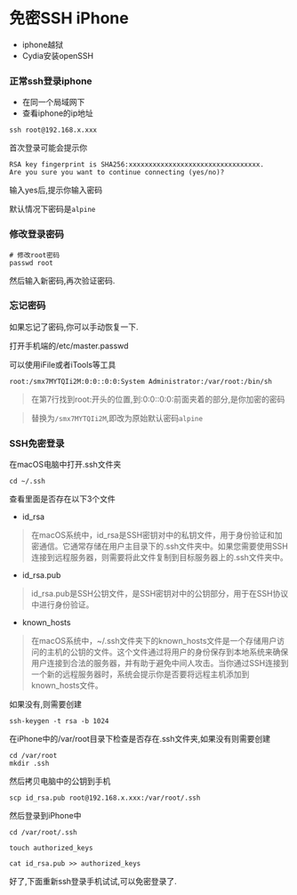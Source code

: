 # 免密SSH iPhone

* iphone越狱
* Cydia安装openSSH

### 正常ssh登录iphone

* 在同一个局域网下
* 查看iphone的ip地址

```shell
ssh root@192.168.x.xxx
```

首次登录可能会提示你
```shell
RSA key fingerprint is SHA256:xxxxxxxxxxxxxxxxxxxxxxxxxxxxxxxxx.
Are you sure you want to continue connecting (yes/no)?
```

输入yes后,提示你输入密码

默认情况下密码是`alpine`

### 修改登录密码

```shell
# 修改root密码
passwd root
```
然后输入新密码,再次验证密码.

### 忘记密码

如果忘记了密码,你可以手动恢复一下.

打开手机端的/etc/master.passwd

可以使用iFile或者iTools等工具

```text
root:/smx7MYTQIi2M:0:0::0:0:System Administrator:/var/root:/bin/sh
```
> 在第7行找到root:开头的位置,到:0:0::0:0:前面夹着的部分,是你加密的密码

> 替换为`/smx7MYTQIi2M`,即改为原始默认密码`alpine`


### SSH免密登录

在macOS电脑中打开.ssh文件夹

`cd ~/.ssh`

查看里面是否存在以下3个文件
- id_rsa		

> 在macOS系统中，id_rsa是SSH密钥对中的私钥文件，用于身份验证和加密通信。它通常存储在用户主目录下的.ssh文件夹中。如果您需要使用SSH连接到远程服务器，则需要将此文件复制到目标服务器上的.ssh文件夹中。

- id_rsa.pub	

> id_rsa.pub是SSH公钥文件，是SSH密钥对中的公钥部分，用于在SSH协议中进行身份验证。

- known_hosts

> 在macOS系统中，~/.ssh文件夹下的known_hosts文件是一个存储用户访问的主机的公钥的文件。这个文件通过将用户的身份保存到本地系统来确保用户连接到合法的服务器，并有助于避免中间人攻击。当你通过SSH连接到一个新的远程服务器时，系统会提示你是否要将远程主机添加到known_hosts文件。

如果没有,则需要创建

`ssh-keygen -t rsa -b 1024`

在iPhone中的/var/root目录下检查是否存在.ssh文件夹,如果没有则需要创建

```shell
cd /var/root
mkdir .ssh
```

然后拷贝电脑中的公钥到手机

```shell
scp id_rsa.pub root@192.168.x.xxx:/var/root/.ssh
```

然后登录到iPhone中
```shell
cd /var/root/.ssh

touch authorized_keys

cat id_rsa.pub >> authorized_keys
```

好了,下面重新ssh登录手机试试,可以免密登录了.